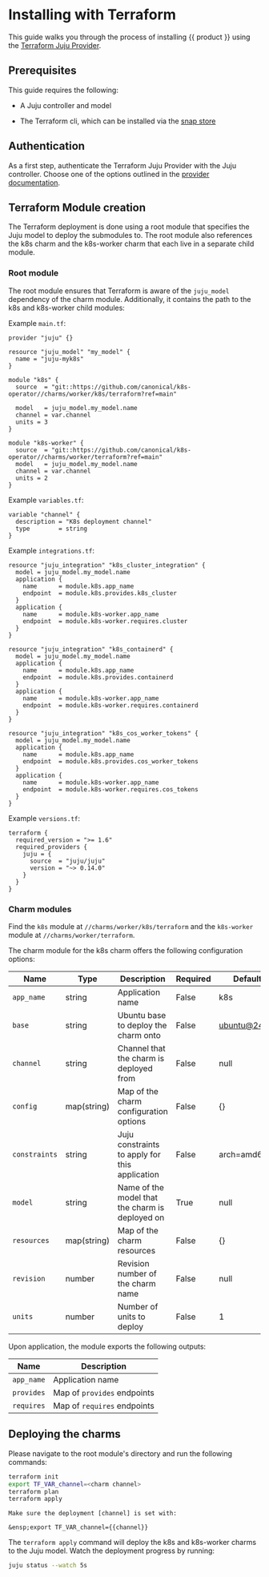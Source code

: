 # Installing with Terraform

This guide walks you through the process of installing {{ product }} using
the [Terraform Juju Provider][juju-provider-tf]. 

## Prerequisites

This guide requires the following:

- A Juju controller and model 
<!-- TODO remove Juju prerequisites once ground up module is available -->
- The Terraform cli, which can be installed via the [snap store][terraform]

## Authentication

As a first step, authenticate the Terraform Juju Provider with the Juju
controller. Choose one of the options outlined in the
[provider documentation][auth].

## Terraform Module creation

The Terraform deployment is done using a root module that specifies the
Juju model to deploy the submodules to. The root module also references
the k8s charm and the k8s-worker charm that each live in a separate child
module.

### Root module
<!-- TODO replace this section once we have a Juju ground up module -->

The root module ensures that Terraform is aware of the `juju_model`
dependency of the charm module. Additionally, it contains the path to the k8s
and k8s-worker child modules:

Example `main.tf`:

```hcl
provider "juju" {}

resource "juju_model" "my_model" {
  name = "juju-myk8s"
}

module "k8s" {
  source  = "git::https://github.com/canonical/k8s-operator//charms/worker/k8s/terraform?ref=main"

  model   = juju_model.my_model.name
  channel = var.channel
  units = 3
}

module "k8s-worker" {
  source  = "git::https://github.com/canonical/k8s-operator//charms/worker/terraform?ref=main"
  model   = juju_model.my_model.name
  channel = var.channel
  units = 2
}
```

Example `variables.tf`:

```hcl
variable "channel" {
  description = "K8s deployment channel"
  type        = string
}
```

Example `integrations.tf`:

```hcl
resource "juju_integration" "k8s_cluster_integration" {
  model = juju_model.my_model.name
  application {
    name      = module.k8s.app_name
    endpoint  = module.k8s.provides.k8s_cluster
  }
  application {
    name      = module.k8s-worker.app_name
    endpoint  = module.k8s-worker.requires.cluster
  }
}

resource "juju_integration" "k8s_containerd" {
  model = juju_model.my_model.name
  application {
    name      = module.k8s.app_name
    endpoint  = module.k8s.provides.containerd
  }
  application {
    name      = module.k8s-worker.app_name
    endpoint  = module.k8s-worker.requires.containerd
  }
}

resource "juju_integration" "k8s_cos_worker_tokens" {
  model = juju_model.my_model.name
  application {
    name      = module.k8s.app_name
    endpoint  = module.k8s.provides.cos_worker_tokens
  }
  application {
    name      = module.k8s-worker.app_name
    endpoint  = module.k8s-worker.requires.cos_tokens
  }
}
```

Example `versions.tf`:

```hcl
terraform {
  required_version = ">= 1.6"
  required_providers {
    juju = {
      source  = "juju/juju"
      version = "~> 0.14.0"
    }
  }
}
```

### Charm modules

Find the `k8s` module at `//charms/worker/k8s/terraform` and
the `k8s-worker` module at `//charms/worker/terraform`.

The charm module for the k8s charm offers the following
configuration options:

| Name | Type | Description | Required | Default |
| - | - | - | - | - |
| `app_name`| string | Application name | False | k8s |
| `base` | string | Ubuntu base to deploy the charm onto | False | ubuntu@24.04 |
| `channel`| string | Channel that the charm is deployed from | False | null |
| `config`| map(string) | Map of the charm configuration options | False | {} |
| `constraints` | string | Juju constraints to apply for this application | False | arch=amd64 |
| `model`| string | Name of the model that the charm is deployed on | True | null |
| `resources`| map(string) | Map of the charm resources | False | {} |
| `revision`| number | Revision number of the charm name | False | null |
| `units` | number | Number of units to deploy | False | 1 |

Upon application, the module exports the following outputs:

| Name | Description |
| - | - |
| `app_name`|  Application name |
| `provides`|  Map of `provides` endpoints |
| `requires`|  Map of `requires` endpoints |

## Deploying the charms

Please navigate to the root module's directory and run the following
commands:

```bash
terraform init
export TF_VAR_channel=<charm channel>
terraform plan
terraform apply
```

```{note} 
Make sure the deployment [channel] is set with:

&ensp;export TF_VAR_channel={{channel}}
```


The `terraform apply` command will deploy the k8s and k8s-worker charms to the
Juju model. Watch the deployment progress by running:

```bash
juju status --watch 5s
```

<!-- LINKS -->
[juju-provider-tf]: https://github.com/juju/terraform-provider-juju/
[auth]: https://registry.terraform.io/providers/juju/juju/latest/docs#authentication
[channel]: ../../explanation/channels.md
[terraform]: https://snapcraft.io/terraform

